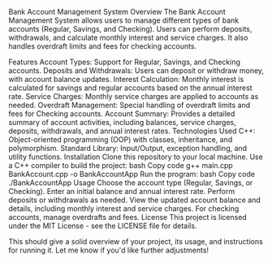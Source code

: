 Bank Account Management System
Overview
The Bank Account Management System allows users to manage different types of bank accounts (Regular, Savings, and Checking). Users can perform deposits, withdrawals, and calculate monthly interest and service charges. It also handles overdraft limits and fees for checking accounts.

Features
Account Types: Support for Regular, Savings, and Checking accounts.
Deposits and Withdrawals: Users can deposit or withdraw money, with account balance updates.
Interest Calculation: Monthly interest is calculated for savings and regular accounts based on the annual interest rate.
Service Charges: Monthly service charges are applied to accounts as needed.
Overdraft Management: Special handling of overdraft limits and fees for Checking accounts.
Account Summary: Provides a detailed summary of account activities, including balances, service charges, deposits, withdrawals, and annual interest rates.
Technologies Used
C++: Object-oriented programming (OOP) with classes, inheritance, and polymorphism.
Standard Library: Input/Output, exception handling, and utility functions.
Installation
Clone this repository to your local machine.
Use a C++ compiler to build the project:
bash
Copy code
g++ main.cpp BankAccount.cpp -o BankAccountApp
Run the program:
bash
Copy code
./BankAccountApp
Usage
Choose the account type (Regular, Savings, or Checking).
Enter an initial balance and annual interest rate.
Perform deposits or withdrawals as needed.
View the updated account balance and details, including monthly interest and service charges.
For checking accounts, manage overdrafts and fees.
License
This project is licensed under the MIT License - see the LICENSE file for details.

This should give a solid overview of your project, its usage, and instructions for running it. Let me know if you'd like further adjustments!






